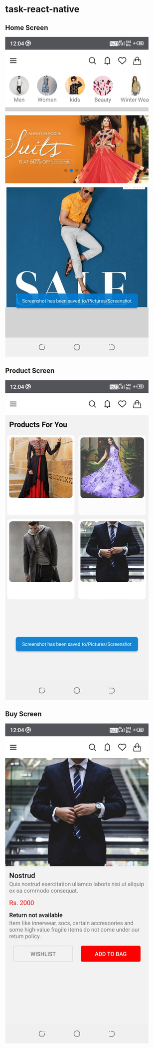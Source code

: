 # task-react-native

## Home Screen
![alt text](https://github.com/shaikh-israr/task-react-native/blob/master/ScreenShot/WhatsApp%20Image%202022-01-20%20at%2012.08.53%20PM.jpeg)

## Product Screen
![alt text](https://github.com/shaikh-israr/task-react-native/blob/master/ScreenShot/WhatsApp%20Image%202022-01-20%20at%2012.08.52%20PM.jpeg)

## Buy Screen
![alt text](https://github.com/shaikh-israr/task-react-native/blob/master/ScreenShot/WhatsApp%20Image%202022-01-20%20at%2012.08.51%20PM.jpeg)

